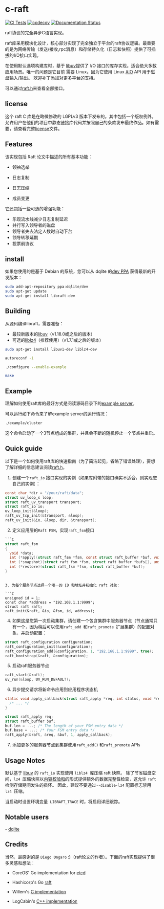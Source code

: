 # c-raft

[![CI Tests](https://github.com/canonical/raft/actions/workflows/build-and-test.yml/badge.svg)](https://github.com/canonical/raft/actions/workflows/build-and-test.yml) [![codecov](https://codecov.io/gh/canonical/raft/branch/master/graph/badge.svg)](https://codecov.io/gh/canonical/raft) [![Documentation Status](https://readthedocs.org/projects/raft/badge/?version=latest)](https://raft.readthedocs.io/en/latest/?badge=latest)

raft协议的完全异步C语言实现。

raft库采用模块化设计，核心部分实现了完全独立于平台的raft协议逻辑。最重要的是为网络传输（发送/接收,rpc消息）和存储持久化（日志和快照）提供了可插拔的I/O接口实现。

在使用默认选项构建库时，基于 [libuv](http://libuv.org)提供了 I/O 接口的库存实现，适合绝大多数应用场景。唯一的问题是它目前
需要 Linux，因为它使用 Linux [AIO](http://man7.org/linux/man-pages/man2/io_submit.2.html) API 用于磁盘输入/输出。 欢迎补丁添加对更多平台的支持。

可以通过[raft.h](https://github.com/canonical/raft/blob/master/include/raft.h)来查看全部接口。

## license

这个 raft C 库是在略微修改的 LGPLv3 版本下发布的，其中包括一个版权例外，允许用户在他们的项目中静态链接库代码并按照自己的条款发布最终作品。如有需要，请查看完整[license](https://github.com/canonical/raft/blob/LICENSE)文件。

## Features

该实现包括 Raft 论文中描述的所有基本功能：

- 领袖选举

- 日志复制

- 日志压缩

- 成员变更

它还包括一些可选的增强功能：

- 乐观流水线减少日志复制延迟
- 并行写入领导者的磁盘
- 领导者失去法定人数时自动下台
- 领导转移延期
- 投票前协议

## install

如果您使用的是基于 Debian 的系统，您可以从 dqlite 的[dev PPA](https://launchpad.net/~dqlite/+archive/ubuntu/dev) 获得最新的开发版本：

```bash
sudo add-apt-repository ppa:dqlite/dev
sudo apt-get update
sudo apt-get install libraft-dev
```

## Building

从源码编译libraft，需要准备：

- 最较新版本的[libuv](https://libuv.org/)（v1.18.0或之后的版本）
- 可选的[liblz4](https://lz4.github.io/lz4/)（推荐使用）（v1.7.1或之后的版本）

```bash
sudo apt-get install libuv1-dev liblz4-dev

autoreconf -i

./configure --enable-example

make
```

## Example

理解如何使用raft库的最好方式是阅读源码目录下的[example server](https://github.com/canonical/raft/blob/master/example/server.c)。

可以运行如下命令来了解example server的运行情况：

```bash
./example/cluster
```

这个命令启动了一个3节点组成的集群，并且会不断的随机停止一个节点并重启。

## Quick guide

以下是一个如何使用raft库的快速指南（为了简洁起见，省略了错误处理），要想了解详细的信息建议阅读[raft.h](https://github.com/canonical/raft/blob/master/include/raft.h)。

1. 创建一个`raft_io` 接口实现的实例（如果库附带的接口确实不适合，则实现您自己的实例）：

```c
const char *dir = "/your/raft/data";
struct uv_loop_s loop;
struct raft_uv_transport transport;
struct raft_io io;
uv_loop_init(&loop);
raft_uv_tcp_init(&transport, &loop);
raft_uv_init(&io, &loop, dir, &transport);
```

2. 定义应用层的`Raft FSM`，实现`raft_fsm`接口

```c
```C
struct raft_fsm
{
  void *data;
  int (*apply)(struct raft_fsm *fsm, const struct raft_buffer *buf, void **result);
  int (*snapshot)(struct raft_fsm *fsm, struct raft_buffer *bufs[], unsigned *n_bufs);
  int (*restore)(struct raft_fsm *fsm, struct raft_buffer *buf);
}
```
```

3. 为每个服务节点选择一个唯一的 ID 和地址并初始化 raft 对象：

```C
unsigned id = 1;
const char *address = "192.168.1.1:9999";
struct raft raft;
raft_init(&raft, &io, &fsm, id, address);
```

4. 如果这是您第一次启动集群，请创建一个包含集群中服务器节点（节点通常只有一个，因为稍后可以使用`raft_add `和`raft_promote `扩展集群）的配置对象，并启动配置：

```c
struct raft_configuration configuration;
raft_configuration_init(&configuration);
raft_configuration_add(&configuration, 1, "192.168.1.1:9999", true);
raft_bootstrap(&raft, &configuration);
```

5. 启动raft服务器节点

```c
raft_start(&raft);
uv_run(&loop, UV_RUN_DEFAULT);
```

6. 异步提交请求将新命令应用到应用程序状态机

```c
static void apply_callback(struct raft_apply *req, int status, void *result) {
  /* ... */
}

struct raft_apply req;
struct raft_buffer buf;
buf.len = ...; /* The length of your FSM entry data */
buf.base = ...; /* Your FSM entry data */
raft_apply(&raft, &req, &buf, 1, apply_callback);
```

7. 添加更多的服务器节点到集群使用```raft_add()``` 和```raft_promote``` APIs

## Usage Notes

默认基于 [libuv](http://libuv.org) 的 `raft_io` 实现使用 `liblz4 `库压缩 raft 快照。 除了节省磁盘空间，`lz4 `压缩快照以[内容校验和](https://github.com/lz4/lz4/blob/dev/doc/lz4_Frame_format.md)的形式提供额外的数据完整性检查，这允许 `raft`检测存储期间发生的损坏。 因此，建议不要通过`--disable-lz4` 配置标志禁用 `lz4 `压缩。

当启动时设置环境变量` LIBRAFT_TRACE` 时，将启用详细跟踪。

## Notable users

\- [dqlite](https://github.com/canonical/dqlite)

## Credits

当然，最感谢的是 `Diego Ongaro` :)（raft论文的作者）。下面的raft实现提供了很多灵感和想法：

- CoreOS' Go implementation for [etcd](https://github.com/etcd-io/etcd/tree/master/raft)

- Hashicorp's Go [raft](https://github.com/hashicorp/raft)

- Willem's [C implementation](https://github.com/willemt/raft)

- LogCabin's [C++ implementation](https://github.com/logcabin/logcabin)
